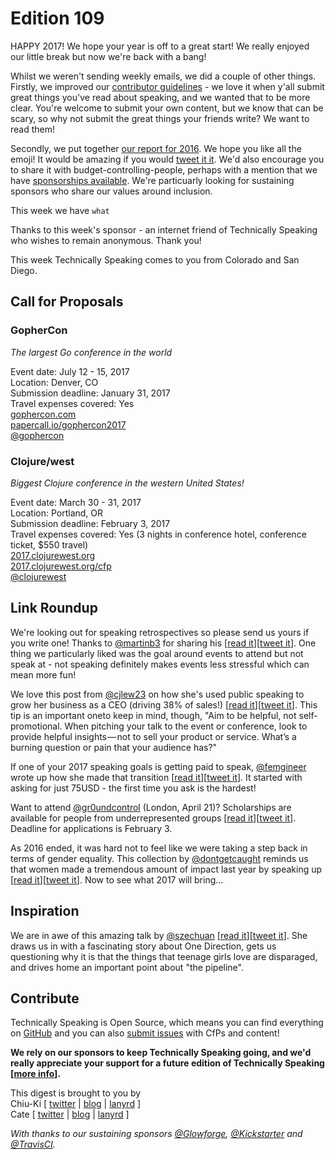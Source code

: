 # Edition 109

HAPPY 2017! We hope your year is off to a great start! We really enjoyed our little break but now we're back with a bang!

Whilst we weren't sending weekly emails, we did a couple of other things. Firstly, we improved our [contributor guidelines](https://github.com/catehstn/technically-speaking/blob/master/CONTRIBUTING.md) - we love it when y'all submit great things you've read about speaking, and we wanted that to be more clear. You're welcome to submit your own content, but we know that can be scary, so why not submit the great things your friends write? We want to read them!

Secondly, we put together [our report for 2016](https://cate.blog/2017/01/24/technically-speaking-2016-emoji-report/). We hope you like all the emoji! It would be amazing if you would [tweet it it](https://twitter.com/home?status=Check%20out%20the%20%40techspeakdigest%202016%20emoji%20report!%20https%3A//cate.blog/2017/01/24/technically-speaking-2016-emoji-report/). We'd also encourage you to share it with budget-controlling-people, perhaps with a mention that we have [sponsorships available](https://techspeak.email/sponsorship/). We're particuarly looking for sustaining sponsors who share our values around inclusion.

This week we have `what`

Thanks to this week's sponsor - an internet friend of Technically Speaking who wishes to remain anonymous. Thank you!

This week Technically Speaking comes to you from Colorado and San Diego.


## Call for Proposals

### GopherCon
*The largest Go conference in the world*

Event date: July 12 - 15, 2017  
Location: Denver, CO  
Submission deadline: January 31, 2017  
Travel expenses covered: Yes  
[gophercon.com](https://gophercon.com/)  
[papercall.io/gophercon2017](https://papercall.io/gophercon2017)  
[@gophercon](https://twitter.com/gophercon)


### Clojure/west
_Biggest Clojure conference in the western United States!_

Event date: March 30 - 31, 2017  
Location: Portland, OR  
Submission deadline: February 3, 2017  
Travel expenses covered: Yes (3 nights in conference hotel, conference ticket, $550 travel)  
[2017.clojurewest.org](http://2017.clojurewest.org)  
[2017.clojurewest.org/cfp](http://2017.clojurewest.org/cfp)  
[@clojurewest](https://twitter.com/ClojureWest)


## Link Roundup

We're looking out for speaking retrospectives so please send us yours if you write one! Thanks to [@martinb3](http://twitter.com/martinb3) for sharing his [[read it](http://martinb3.io/public-speaking-2016/)][[tweet it](https://twitter.com/home?status=Public%20speaking%20retrospective%2C%202016%20edition%20by%20%40martinb3%20http%3A//martinb3.io/public-speaking-2016/%20via%20%40techspeakdigest)]. One thing we particularly liked was the goal around events to attend but not speak at - not speaking definitely makes events less stressful which can mean more fun!

We love this post from [@cjlew23](http://twitter.com/cjlew23) on how she's used public speaking to grow her business as a CEO (driving 38% of sales!) [[read it](https://m.signalvnoise.com/what-i-learned-speaking-at-events-as-a-ceo-for-the-past-2-5-years-8c772664af23#.cmwikl9lc)][[tweet it](https://twitter.com/home?status=What%20I%20learned%20speaking%20at%20events%20as%20a%20CEO%20for%20the%20past%202.5%20years%20by%20%40cjlew23%20https%3A//m.signalvnoise.com/what-i-learned-speaking-at-events-as-a-ceo-for-the-past-2-5-years-8c772664af23%23.cmwikl9lc%20via%20%40techspeakdigest)]. This tip is an important oneto keep in mind, though, "Aim to be helpful, not self-promotional. When pitching your talk to the event or conference, look to provide helpful insights — not to sell your product or service. What’s a burning question or pain that your audience has?"

If one of your 2017 speaking goals is getting paid to speak, [@femgineer](http://twitter.com/femgineer) wrote up how she made that transition [[read it](https://www.entrepreneur.com/article/247382)][[tweet it](https://twitter.com/home?status=3%20Steps%20for%20Getting%20Paid%20for%20Public%20Speaking%20by%20%40femgineer%20https%3A//www.entrepreneur.com/article/247382%20via%20%40techspeakdigest)]. It started with asking for just 75USD - the first time you ask is the hardest!

Want to attend [@gr0undcontrol](http://twitter.com/gr0undcontrol) (London, April 21)? Scholarships are available for people from underrepresented groups [[read it](http://2017.groundcontrolconf.com/blog/2016-10-18-ground-control-2017-scholarship-scheme)][[tweet it](https://twitter.com/home?status=2017%20Scholarship%20Scheme%20by%20%40gr0undcontrol%20http%3A//2017.groundcontrolconf.com/blog/2016-10-18-ground-control-2017-scholarship-scheme%20via%20%40techspeakdigest)]. Deadline for applications is February 3.

As 2016 ended, it was hard not to feel like we were taking a step back in terms of gender equality. This collection by [@dontgetcaught](http://twitter.com/dontgetcaught) reminds us that women made a tremendous amount of impact last year by speaking up [[read it](http://eloquentwoman.blogspot.com/2016/12/the-10-most-important-speeches-by-women.html)][[tweet it](https://twitter.com/home?status=The%2010%20most%20important%20speeches%20by%20women%20in%202016%20by%20%40dontgetcaught%20http%3A//eloquentwoman.blogspot.com/2016/12/the-10-most-important-speeches-by-women.html%20via%20%40techspeakdigest)]. Now to see what 2017 will bring...

## Inspiration

We are in awe of this amazing talk by [@szechuan](http://twitter.com/szechuan) [[read it](http://www.sachajudd.com/one-direction)][[tweet it](https://twitter.com/home?status=How%20the%20tech%20sector%20could%20move%20in%20One%20Direction%20%E2%80%94%20Sacha%20Judd%20by%20%40szechuan%20http%3A//www.sachajudd.com/one-direction%20via%20%40techspeakdigest)]. She draws us in with a fascinating story about One Direction, gets us questioning why it is that the things that teenage girls love are disparaged, and drives home an important point about "the pipeline".

## Contribute

Technically Speaking is Open Source, which means you can find everything on [GitHub](https://github.com/catehstn/technically-speaking/) and you can also [submit issues](https://github.com/catehstn/technically-speaking/issues/new) with CfPs and content!

**We rely on our sponsors to keep Technically Speaking going, and we'd really appreciate your support for a future edition of Technically Speaking [[more info](http://www.techspeak.email/sponsorship/)].**  


This digest is brought to you by  
Chiu-Ki [ [twitter](https://twitter.com/chiuki) | [blog](http://blog.sqisland.com/) | [lanyrd](http://lanyrd.com/profile/chiuki/) ]  
Cate [ [twitter](https://twitter.com/catehstn) | [blog](http://www.cate.blog/) | [lanyrd](http://lanyrd.com/profile/catehstn/) ]

*With thanks to our sustaining sponsors [@Glowforge](http://twitter.com/glowforge), [@Kickstarter](http://twitter.com/kickstarter) and [@TravisCI](http://twitter.com/travisci).*
